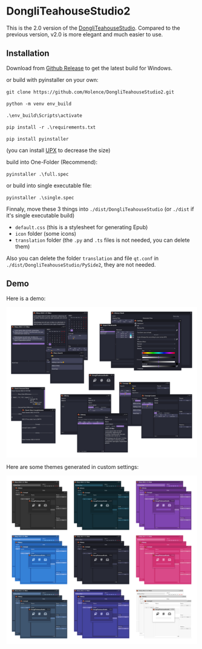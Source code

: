 # DongliTeahouseStudio2

This is the 2.0 version of the [DongliTeahouseStudio](https://github.com/Holence/DongliTeahouseStudio). Compared to the previous version, v2.0 is more elegant and much easier to use.

## Installation

Download from [Github Release](https://github.com/Holence/DongliTeahouseStudio2/releases) to get the latest build for Windows.

or build with pyinstaller on your own:

`git clone https://github.com/Holence/DongliTeahouseStudio2.git`

`python -m venv env_build`

`.\env_build\Scripts\activate`

`pip install -r .\requirements.txt`

`pip install pyinstaller`

(you can install [UPX](https://upx.github.io/) to decrease the size)

build into One-Folder (Recommend):

`pyinstaller .\full.spec`

or build into single executable file:

`pyinstaller .\single.spec`

Finnaly, move these 3 things into `./dist/DongliTeahouseStudio` (or `./dist` if it's single executable build)

- `default.css` (this is a stylesheet for generating Epub)
- `icon` folder (some icons)
- `translation` folder (the `.py` and `.ts` files is not needed, you can delete them)

Also you can delete the folder `translation` and file `qt.conf` in `./dist/DongliTeahouseStudio/PySide2`, they are not needed.

## Demo

Here is a demo:

![demo](demo/demo.png)

Here are some themes generated in custom settings:

![theme](demo/theme.png)
